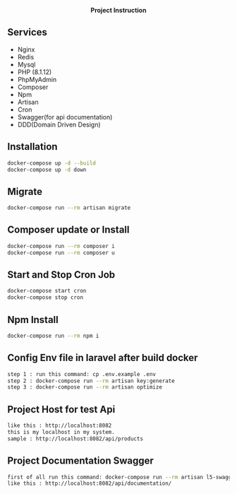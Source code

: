 <p align="center"><a href="https://laravel.com" target="_blank"></a> <b>Project Instruction</b>
<p align="center">

</p>



## Services
- Nginx
- Redis
- Mysql
- PHP (8.1.12)
- PhpMyAdmin
- Composer
- Npm
- Artisan
- Cron
- Swagger(for api documentation)
- DDD(Domain Driven Design)

## Installation
```sh
docker-compose up -d --build
docker-compose up -d down
```

## Migrate
```sh
docker-compose run --rm artisan migrate
```

## Composer update or Install
```sh
docker-compose run --rm composer i
docker-compose run --rm composer u
```

## Start and Stop Cron Job
```sh
docker-compose start cron
docker-compose stop cron
```

## Npm Install
```sh
docker-compose run --rm npm i
```

## Config Env file in laravel after build docker
```sh
step 1 : run this command: cp .env.example .env
step 2 : docker-compose run --rm artisan key:generate
step 3 : docker-compose run --rm artisan optimize
```

## Project Host for test Api
```sh
like this : http://localhost:8082
this is my localhost in my system.
sample : http://localhost:8082/api/products
```

## Project Documentation Swagger
```sh
first of all run this command: docker-compose run --rm artisan l5-swagger:generate
like this : http://localhost:8082/api/documentation/
```

